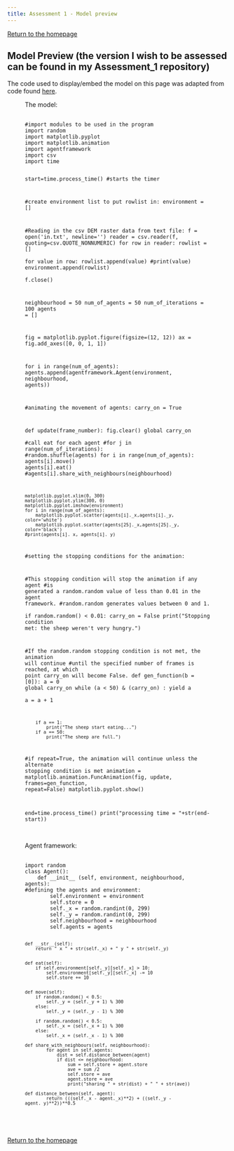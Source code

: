 ```yaml
---
title: Assessment 1 - Model preview
---
```

[Return to the homepage](https://davidosh96.github.io/index.html)

## Model Preview (the version I wish to be assessed can be found in my Assessment_1 repository)
The code used to display/embed the model on this page was adapted from code found [here](https://websemantics.uk/articles/displaying-code-in-web-pages/).

<figure>
  <figcaption>The model:</figcaption>
  <pre>
    <code contenteditable spellcheck="false">
#import modules to be used in the program
import random 
import matplotlib.pyplot
import matplotlib.animation 
import agentframework 
import csv 
import time


start=time.process_time() #starts the timer


#create environment list to put rowlist in:
environment = []



#Reading in the csv DEM raster data from text file:
f = open('in.txt', newline='')
reader = csv.reader(f, quoting=csv.QUOTE_NONNUMERIC)
for row in reader:
    rowlist = []  
    for value in row:
        rowlist.append(value)
        #print(value) 
    environment.append(rowlist)    
f.close()

    
neighbourhood = 50
num_of_agents = 50 
num_of_iterations = 100
agents = []


fig = matplotlib.pyplot.figure(figsize=(12, 12))
ax = fig.add_axes([0, 0, 1, 1])



for i in range(num_of_agents):
    agents.append(agentframework.Agent(environment, neighbourhood, agents))


#animating the movement of agents:
carry_on = True	
            
def update(frame_number):
    fig.clear()
    global carry_on    
    #call eat for each agent
    #for j in range(num_of_iterations):
        #random.shuffle(agents)
    for i in range(num_of_agents):
        agents[i].move()
        agents[i].eat()
        #agents[i].share_with_neighbours(neighbourhood)
    
    matplotlib.pyplot.xlim(0, 300)
    matplotlib.pyplot.ylim(300, 0)
    matplotlib.pyplot.imshow(environment)
    for i in range(num_of_agents):
        matplotlib.pyplot.scatter(agents[i]._x,agents[i]._y, color='white')
        matplotlib.pyplot.scatter(agents[25]._x,agents[25]._y, color='black')
    #print(agents[i]._x, agents[i]._y)
    
    
#setting the stopping conditions for the animation:   
  
#This stopping condition will stop the animation if any agent
    #is generated a random.random value of less than 0.01 in the agent framework.
    #random.random generates values between 0 and 1.    
    if random.random() < 0.01:
        carry_on = False
        print("Stopping condition met: the sheep weren't very hungry.")

#If the random.random stopping condition is not met, the animation will continue
    #until the specified number of frames is reached, at which point carry_on will become False.
def gen_function(b = [0]):
    a = 0
    global carry_on 
    while (a < 50) & (carry_on) :
        yield a			
        a = a + 1
        
        if a == 1:
            print("The sheep start eating...")
        if a == 50:
            print("The sheep are full.")

            
#if repeat=True, the animation will continue unless the alternate stopping condition is met
animation = matplotlib.animation.FuncAnimation(fig, update, frames=gen_function, repeat=False)
matplotlib.pyplot.show()


end=time.process_time()
print("processing time = "+str(end-start))
    </code>
  </pre>
</figure>

<figure>
  <figcaption>Agent framework:</figcaption>
  <pre>
   <code contenteditable spellcheck="false">
import random
class Agent():
    def __init__ (self, environment, neighbourhood, agents):
#defining the agents and environment:        
        self.environment = environment
        self.store = 0
        self._x = random.randint(0, 299)
        self._y = random.randint(0, 299)
        self.neighbourhood = neighbourhood
        self.agents = agents


    def __str__(self):
        return " x " + str(self._x) + " y " + str(self._y)

       
    def eat(self):
        if self.environment[self._y][self._x] > 10:
            self.environment[self._y][self._x] -= 10
            self.store += 10

 
    def move(self): 
        if random.random() < 0.5:
            self._y = (self._y + 1) % 300
        else:
            self._y = (self._y - 1) % 300
            
        if random.random() < 0.5:
            self._x = (self._x + 1) % 300
        else:
            self._x = (self._x - 1) % 300

    def share_with_neighbours(self, neighbourhood):
            for agent in self.agents:
                dist = self.distance_between(agent) 
                if dist <= neighbourhood:
                    sum = self.store + agent.store
                    ave = sum /2
                    self.store = ave
                    agent.store = ave
                    print("sharing " + str(dist) + " " + str(ave))

    def distance_between(self, agent):
            return (((self._x - agent._x)**2) + ((self._y - agent._y)**2))**0.5
   </code>
  </pre>
</figure>

[Return to the homepage](https://davidosh96.github.io/index.html)
